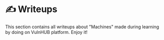 # ✍️ Writeups

This section contains all writeups about "Machines" made during learning by doing on VulnHUB platform. Enjoy it!
